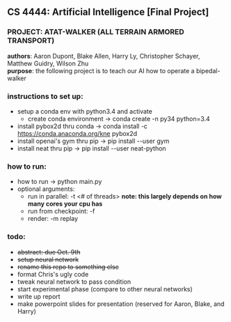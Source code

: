 ## CS 4444: Artificial Intelligence [Final Project]
### PROJECT: ATAT-WALKER (ALL TERRAIN ARMORED TRANSPORT)
**authors**: Aaron Dupont, Blake Allen, Harry Ly, Christopher Schayer, Matthew Guidry, Wilson Zhu  
**purpose**: the following project is to teach our AI how to operate a bipedal-walker

### instructions to set up:
- setup a conda env with python3.4 and activate
  - create conda environment -> conda create -n py34 python=3.4
- install pybox2d thru conda -> conda install -c https://conda.anaconda.org/kne pybox2d
- install openai's gym thru pip -> pip install --user gym
- install neat thru pip -> pip install --user neat-python

### how to run:
- how to run -> python main.py
- optional arguments:
  - run in parallel: -t <# of threads>  **note: this largely depends on how many cores your cpu has**
  - run from checkpoint: -f <name of checkpoint file>
  - render: -m replay

### todo:
- ~~abstract: due Oct. 9th~~
- ~~setup neural network~~
- ~~rename this repo to something else~~
- format Chris's ugly code
- tweak neural network to pass condition
- start experimental phase (compare to other neural networks)
- write up report
- make powerpoint slides for presentation (reserved for Aaron, Blake, and Harry)
